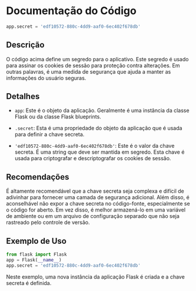 # Documentação do Código

```python
app.secret = 'edf10572-880c-4dd9-aaf0-6ec402f678db'
```

## Descrição

O código acima define um segredo para o aplicativo. Este segredo é usado para assinar os cookies de sessão para proteção contra alterações. Em outras palavras, é uma medida de segurança que ajuda a manter as informações do usuário seguras.

## Detalhes

- `app`: Este é o objeto da aplicação. Geralmente é uma instância da classe Flask ou da classe Flask blueprints.

- `.secret`: Esta é uma propriedade do objeto da aplicação que é usada para definir a chave secreta.

- `'edf10572-880c-4dd9-aaf0-6ec402f678db'`: Este é o valor da chave secreta. É uma string que deve ser mantida em segredo. Esta chave é usada para criptografar e descriptografar os cookies de sessão.

## Recomendações

É altamente recomendável que a chave secreta seja complexa e difícil de adivinhar para fornecer uma camada de segurança adicional. Além disso, é aconselhável não expor a chave secreta no código-fonte, especialmente se o código for aberto. Em vez disso, é melhor armazená-lo em uma variável de ambiente ou em um arquivo de configuração separado que não seja rastreado pelo controle de versão.

## Exemplo de Uso

```python
from flask import Flask
app = Flask(__name__)
app.secret = 'edf10572-880c-4dd9-aaf0-6ec402f678db'
```

Neste exemplo, uma nova instância da aplicação Flask é criada e a chave secreta é definida.